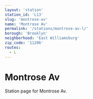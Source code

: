 ```yaml
---
layout: 'station'
station_id: 'L13'
slug: 'montrose-av'
name: 'Montrose Av'
permalink: '/stations/montrose-av-l/'
borough: 'Brooklyn'
neighborhood: 'East Williamsburg'
zip_code: '11206'
routes:
  - L
---
```

# Montrose Av

Station page for Montrose Av.
